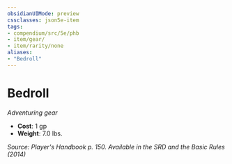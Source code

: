 ```yaml
---
obsidianUIMode: preview
cssclasses: json5e-item
tags:
- compendium/src/5e/phb
- item/gear/
- item/rarity/none
aliases: 
- "Bedroll"
---
```

# Bedroll
*Adventuring gear*  

- **Cost**: 1 gp
- **Weight**: 7.0 lbs.

*Source: Player's Handbook p. 150. Available in the <span title='Systems Reference Document (5.1)'>SRD</span> and the Basic Rules (2014)*